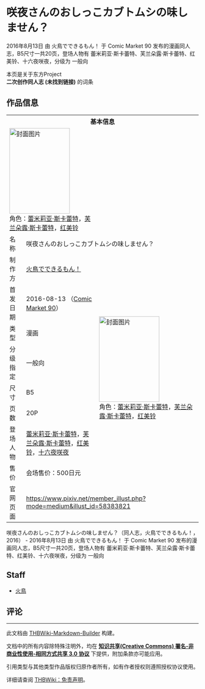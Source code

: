# 咲夜さんのおしっこカブトムシの味しません？

<!-- source html: G:\repos\THBWiki-Markdown-Builder\THBWikiMarkdown\Temp\main\1\18\ns0%3A%E5%92%B2%E5%A4%9C%E3%81%95%E3%82%93%E3%81%AE%E3%81%8A%E3%81%97%E3%81%A3%E3%81%93%E3%82%AB%E3%83%96%E3%83%88%E3%83%A0%E3%82%B7%E3%81%AE%E5%91%B3%E3%81%97%E3%81%BE%E3%81%9B%E3%82%93%EF%BC%9F.html -->

2016年8月13日 由 火鳥でできるもん！ 于 Comic Market 90 发布的漫画同人志，B5尺寸一共20页，登场人物有 蕾米莉亚·斯卡蕾特、芙兰朵露·斯卡蕾特、红美铃、十六夜咲夜，分级为 一般向

本页是关于东方Project  
 **二次创作同人志 (未找到链接)** 的词条
## 作品信息

<table><tbody><tr><th colspan="3">基本信息</th></tr><tr><td class="cover-artwork-mobile" colspan="2"><a href="./文件-咲夜さんのおしっこカブトムシの味しません？封面.png.md" class="image" title="封面图片"><img alt="封面图片" src="https://upload.thwiki.cc/thumb/7/70/%E5%92%B2%E5%A4%9C%E3%81%95%E3%82%93%E3%81%AE%E3%81%8A%E3%81%97%E3%81%A3%E3%81%93%E3%82%AB%E3%83%96%E3%83%88%E3%83%A0%E3%82%B7%E3%81%AE%E5%91%B3%E3%81%97%E3%81%BE%E3%81%9B%E3%82%93%EF%BC%9F%E5%B0%81%E9%9D%A2.png/158px-%E5%92%B2%E5%A4%9C%E3%81%95%E3%82%93%E3%81%AE%E3%81%8A%E3%81%97%E3%81%A3%E3%81%93%E3%82%AB%E3%83%96%E3%83%88%E3%83%A0%E3%82%B7%E3%81%AE%E5%91%B3%E3%81%97%E3%81%BE%E3%81%9B%E3%82%93%EF%BC%9F%E5%B0%81%E9%9D%A2.png" decoding="async" loading="lazy" width="158" height="224" srcset="https://upload.thwiki.cc/thumb/7/70/%E5%92%B2%E5%A4%9C%E3%81%95%E3%82%93%E3%81%AE%E3%81%8A%E3%81%97%E3%81%A3%E3%81%93%E3%82%AB%E3%83%96%E3%83%88%E3%83%A0%E3%82%B7%E3%81%AE%E5%91%B3%E3%81%97%E3%81%BE%E3%81%9B%E3%82%93%EF%BC%9F%E5%B0%81%E9%9D%A2.png/238px-%E5%92%B2%E5%A4%9C%E3%81%95%E3%82%93%E3%81%AE%E3%81%8A%E3%81%97%E3%81%A3%E3%81%93%E3%82%AB%E3%83%96%E3%83%88%E3%83%A0%E3%82%B7%E3%81%AE%E5%91%B3%E3%81%97%E3%81%BE%E3%81%9B%E3%82%93%EF%BC%9F%E5%B0%81%E9%9D%A2.png 1.5x, https://upload.thwiki.cc/thumb/7/70/%E5%92%B2%E5%A4%9C%E3%81%95%E3%82%93%E3%81%AE%E3%81%8A%E3%81%97%E3%81%A3%E3%81%93%E3%82%AB%E3%83%96%E3%83%88%E3%83%A0%E3%82%B7%E3%81%AE%E5%91%B3%E3%81%97%E3%81%BE%E3%81%9B%E3%82%93%EF%BC%9F%E5%B0%81%E9%9D%A2.png/317px-%E5%92%B2%E5%A4%9C%E3%81%95%E3%82%93%E3%81%AE%E3%81%8A%E3%81%97%E3%81%A3%E3%81%93%E3%82%AB%E3%83%96%E3%83%88%E3%83%A0%E3%82%B7%E3%81%AE%E5%91%B3%E3%81%97%E3%81%BE%E3%81%9B%E3%82%93%EF%BC%9F%E5%B0%81%E9%9D%A2.png 2x" data-file-width="622" data-file-height="879"></a><div class="cover-char">角色：<a href="./蕾米莉亚·斯卡蕾特.md" title="蕾米莉亚·斯卡蕾特">蕾米莉亚·斯卡蕾特</a>，<a href="./芙兰朵露·斯卡蕾特.md" title="芙兰朵露·斯卡蕾特">芙兰朵露·斯卡蕾特</a>，<a href="./红美铃.md" title="红美铃">红美铃</a></div></td>
</tr><tr><td class="label">名称</td><td colspan="2"> 咲夜さんのおしっこカブトムシの味しません？ </td></tr><tr><td class="label">制作方</td><td><a href="./火鳥でできるもん！.md" title="火鳥でできるもん！">火鳥でできるもん！</a></td><td class="cover-artwork" rowspan="8" style="min-width:224px;"><a href="./文件-咲夜さんのおしっこカブトムシの味しません？封面.png.md" class="image" title="封面图片"><img alt="封面图片" src="https://upload.thwiki.cc/thumb/7/70/%E5%92%B2%E5%A4%9C%E3%81%95%E3%82%93%E3%81%AE%E3%81%8A%E3%81%97%E3%81%A3%E3%81%93%E3%82%AB%E3%83%96%E3%83%88%E3%83%A0%E3%82%B7%E3%81%AE%E5%91%B3%E3%81%97%E3%81%BE%E3%81%9B%E3%82%93%EF%BC%9F%E5%B0%81%E9%9D%A2.png/158px-%E5%92%B2%E5%A4%9C%E3%81%95%E3%82%93%E3%81%AE%E3%81%8A%E3%81%97%E3%81%A3%E3%81%93%E3%82%AB%E3%83%96%E3%83%88%E3%83%A0%E3%82%B7%E3%81%AE%E5%91%B3%E3%81%97%E3%81%BE%E3%81%9B%E3%82%93%EF%BC%9F%E5%B0%81%E9%9D%A2.png" decoding="async" loading="lazy" width="158" height="224" srcset="https://upload.thwiki.cc/thumb/7/70/%E5%92%B2%E5%A4%9C%E3%81%95%E3%82%93%E3%81%AE%E3%81%8A%E3%81%97%E3%81%A3%E3%81%93%E3%82%AB%E3%83%96%E3%83%88%E3%83%A0%E3%82%B7%E3%81%AE%E5%91%B3%E3%81%97%E3%81%BE%E3%81%9B%E3%82%93%EF%BC%9F%E5%B0%81%E9%9D%A2.png/238px-%E5%92%B2%E5%A4%9C%E3%81%95%E3%82%93%E3%81%AE%E3%81%8A%E3%81%97%E3%81%A3%E3%81%93%E3%82%AB%E3%83%96%E3%83%88%E3%83%A0%E3%82%B7%E3%81%AE%E5%91%B3%E3%81%97%E3%81%BE%E3%81%9B%E3%82%93%EF%BC%9F%E5%B0%81%E9%9D%A2.png 1.5x, https://upload.thwiki.cc/thumb/7/70/%E5%92%B2%E5%A4%9C%E3%81%95%E3%82%93%E3%81%AE%E3%81%8A%E3%81%97%E3%81%A3%E3%81%93%E3%82%AB%E3%83%96%E3%83%88%E3%83%A0%E3%82%B7%E3%81%AE%E5%91%B3%E3%81%97%E3%81%BE%E3%81%9B%E3%82%93%EF%BC%9F%E5%B0%81%E9%9D%A2.png/317px-%E5%92%B2%E5%A4%9C%E3%81%95%E3%82%93%E3%81%AE%E3%81%8A%E3%81%97%E3%81%A3%E3%81%93%E3%82%AB%E3%83%96%E3%83%88%E3%83%A0%E3%82%B7%E3%81%AE%E5%91%B3%E3%81%97%E3%81%BE%E3%81%9B%E3%82%93%EF%BC%9F%E5%B0%81%E9%9D%A2.png 2x" data-file-width="622" data-file-height="879"></a><div class="cover-char">角色：<a href="./蕾米莉亚·斯卡蕾特.md" title="蕾米莉亚·斯卡蕾特">蕾米莉亚·斯卡蕾特</a>，<a href="./芙兰朵露·斯卡蕾特.md" title="芙兰朵露·斯卡蕾特">芙兰朵露·斯卡蕾特</a>，<a href="./红美铃.md" title="红美铃">红美铃</a></div></td>
</tr><tr><td class="label">首发日期</td><td>2016-08-13&#160;（<a href="/展会作品列表?e=Comic+Market%2390">Comic Market 90</a>）</td></tr><tr><td class="label">类型</td><td>漫画</td></tr><tr><td class="label">分级指定</td><td>一般向</td></tr><tr><td class="label">尺寸</td><td>B5</td></tr><tr><td class="label">页数</td><td>20P</td></tr><tr><td class="label">登场人物</td><td><a href="./蕾米莉亚·斯卡蕾特.md" title="蕾米莉亚·斯卡蕾特">蕾米莉亚·斯卡蕾特</a>，<a href="./芙兰朵露·斯卡蕾特.md" title="芙兰朵露·斯卡蕾特">芙兰朵露·斯卡蕾特</a>，<a href="./红美铃.md" title="红美铃">红美铃</a>，<a href="/%E5%8D%81%E5%85%AD%E5%A4%9C%E5%92%B2%E5%A4%9C" title="十六夜咲夜">十六夜咲夜</a></td></tr><tr><td class="label">售价</td><td>会场售价：500日元</td></tr>
<tr><td class="label">官网页面</td><td colspan="2"><a rel="nofollow" class="external free" href="https://www.pixiv.net/member_illust.php?mode=medium&amp;illust_id=58383821">https://www.pixiv.net/member_illust.php?mode=medium&amp;illust_id=58383821</a></td></tr></tbody></table>

咲夜さんのおしっこカブトムシの味しません？（同人志，火鳥でできるもん！，2016） - 2016年8月13日 由 火鳥でできるもん！ 于 Comic Market 90 发布的漫画同人志，B5尺寸一共20页，登场人物有 蕾米莉亚·斯卡蕾特、芙兰朵露·斯卡蕾特、红美铃、十六夜咲夜，分级为 一般向
## Staff
- [火鳥](./火鳥.md)

## 评论




---

此文档由 [THBWiki-Markdown-Builder](https://github.com/Delsin-Yu/THBWiki-Markdown-Builder) 构建。

文档中的所有内容除特殊注明外，均在 [**知识共享(Creative Commons) 署名-非商业性使用-相同方式共享 3.0 协议**](https://creativecommons.org/licenses/by-sa/3.0/deed.zh-hans) 下提供，附加条款亦可能应用。

引用类型与其他类型作品版权归原作者所有，如有作者授权则遵照授权协议使用。

详细请查阅 [THBWiki：免责声明](https://thbwiki.cc/THBWiki:%E5%85%8D%E8%B4%A3%E5%A3%B0%E6%98%8E)。

